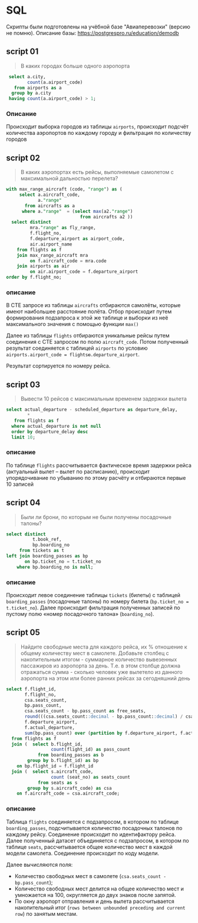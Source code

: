 # SQL
Скрипты были подготовлены на учёбной базе "Авиаперевозки" (версию не помню).
Описание базы: https://postgrespro.ru/education/demodb
## script 01
>В каких городах больше одного аэропорта
```sql
 select a.city, 
        count(a.airport_code) 
   from airports as a 
  group by a.city 
 having count(a.airport_code) > 1; 
```
### Описание 
Происходит выборка городов из таблицы `airports`, происходит подсчёт количества аэропортов по каждому городу и фильтрация по количеству городов 
## script 02
>В каких аэропортах есть рейсы, выполняемые самолетом с максимальной дальностью перелета?
```sql
with max_range_aircraft (code, "range") as ( 
     select a.aircraft_code, 
            a."range"  
       from aircrafts as a 
      where a."range"  = (select max(a2."range") 
                            from aircrafts a2 ))  
  select distinct 
         mra."range" as fly_range, 
         f.flight_no, 
         f.departure_airport as airport_code, 
         air.airport_name 
    from flights as f 
    join max_range_aircraft mra 
         on f.aircraft_code = mra.code   
    join airports as air 
         on air.airport_code = f.departure_airport 
order by f.flight_no; 
```
### описание
В CTE запросе из таблицы `aircrafts` отбираются самолёты, которые имеют наибольшее расстояние полёта. Отбор происходит  путем формирования подзапроса к этой же таблице и выборки из неё максимального значения с помощью функции `max()` 

Далее из таблицы `flights` отбираются уникальные рейсы путем соединения с CTE запросом по полю `aircraft_code`. Потом полученный результат соединяется с таблицей `airports` по условию `airports.airport_code = flightsю.departure_airport`. 

Результат сортируется по номеру рейса. 
## script 03 
>Вывести 10 рейсов с максимальным временем задержки вылета 
```sql
select actual_departure - scheduled_departure as departure_delay, 
        * 
   from flights as f 
  where actual_departure is not null 
  order by departure_delay desc 
  limit 10; 
```
### описание
По таблице `flights` рассчитывается фактическое время задержки рейса (актуальный вылет – вылет по расписанию), происходит упорядочивание по убыванию по этому расчёту и отбираются первые 10 записей 
## script 04
>Были ли брони, по которым не были получены посадочные талоны? 
```sql
select distinct  
          t.book_ref, 
          bp.boarding_no     
     from tickets as t 
left join boarding_passes as bp 
       on bp.ticket_no = t.ticket_no 
    where bp.boarding_no is null;  
```
### описание
Происходит левое соединение таблицы `tickets`  (билеты) с таблицей `boarding_passes`  (посадочные талоны) по номеру билета (`bp.ticket_no = t.ticket_no`). Далее происходит фильтрация полученных записей по пустому полю «номер посадочного талона» (`boarding_no`). 
## script 05 
>Найдите свободные места для каждого рейса, их % отношение к общему количеству мест в самолете. Добавьте столбец с накопительным итогом - суммарное количество вывезенных пассажиров из аэропорта за день. Т.е. в этом столбце должна отражаться сумма - сколько человек уже вылетело из данного аэропорта на этом или более ранних рейсах за сегодняшний день 
```sql
select f.flight_id, 
       f.flight_no, 
       csa.seats_count, 
       bp.pass_count, 
       csa.seats_count - bp.pass_count as free_seats, 
       round(((csa.seats_count::decimal - bp.pass_count::decimal) / csa.seats_count::decimal) * 100.0, 2) as free_seats_procent, 
       f.departure_airport, 
       f.actual_departure, 
       sum(bp.pass_count) over (partition by f.departure_airport, f.actual_departure::date order by f.actual_departure rows between unbounded preceding and current row) as passengers_total 
  from flights as f  
  join (  select b.flight_id, 
                 count(flight_id) as pass_count 
            from boarding_passes as b 
        group by b.flight_id) as bp 
    on bp.flight_id = f.flight_id  
  join (  select s.aircraft_code, 
                 count (seat_no) as seats_count 
            from seats as s 
        group by s.aircraft_code) as csa 
    on f.aircraft_code = csa.aircraft_code; 
```
### описание
Таблица `flights` соединяется с подзапросом, в котором по таблице `boarding_passes`, подсчитывается количество посадочных талонов по каждому рейсу. Соединение происходит по идентифактору рейса. Далее полученный датасет объединяется с подзапросом, в котором по таблице `seats`,  рассчитывается общее количество мест в каждой модели самолета. Соединение происходит по коду модели.  

Далее вычисляются поля:  
* Количество свободных мест в самолете (`csa.seats_count - bp.pass_count`); 
* Количество свободных мест делится на общее количество мест и умножается на 100, округляется до двух знаков после запятой. 
* По окну аэропорт отправления и день вылета рассчитывается накопительный итог (`rows between unbounded preceding and current row`) по занятым местам. 